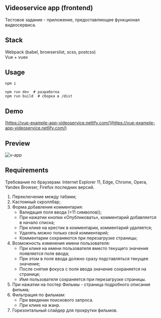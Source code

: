 **Videoservice app (frontend)**  
-------------  

Тестовое задание - приложение, предоставляющее функционал видеосервиса. 

## Stack
Webpack (babel, browserslist, scss, postcss)  
Vue + vuex

## Usage  
```  
npm i  

npm run dev  # разработка  
npm run build  # сборка в /dist  
```  

## Demo  
[https://vue-example-app-videoservice.netlify.com/](https://vue-example-app-videoservice.netlify.com/)

## Preview  
![v-app](https://psv4.userapi.com/c856528/u3244178/docs/d16/c4baee014ccc/vapp.jpg)


## Requirements  
Требования по браузерам: Internet Explorer 11, Edge, Chrome, Opera, Yandex Browser, Firefox последних версий.  
1. Переключение между табами;  
2. Кастомный скроллбар;  
3. Форма добавления комментария:  
    - Валидация поля ввода (<11 символов));  
    - При нажатии кнопки «Опубликовать», комментарий добавляется в начало списка;  
    - При клике на крестик в комментарии, комментарий удаляется;  
    - Удалять можно только свой комментарий;  
    - Комментарии сохраняются при перезагрузке страницы;  
4. Возможность изменения имени пользователя:  
    - При клике на имени пользователя вместо текущего значения появляется поле ввода;  
    - При этом в поле ввода должно сразу подставляться текущее значение;  
    - После снятия фокуса с поля ввода значение сохраняется на странице;  
    - Имя пользователя сохраняется при перезагрузке страницы.  
5. При нажатии на постер Фильмы - страница подробного описания фильма;  
6. Фильтрация по фильмам:  
    - При введении поискового запроса.  
    - При клике на жанр.  
7. Горизонтальный слайдер для прокрутки фильмов.  